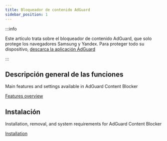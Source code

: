 ```yaml
---
title: Bloqueador de contenido AdGuard
sidebar_position: 1
---
```


:::info

Este artículo trata sobre el bloqueador de contenido AdGuard, que solo protege los navegadores Samsung y Yandex. Para proteger todo su dispositivo, [descarca la aplicación AdGuard](https://agrd.io/download-kb-adblock)

:::

## Descripción general de las funciones

Main features and settings available in AdGuard Content Blocker

[Features overview](/adguard-content-blocker/overview.md)

## Instalación

Installation, removal, and system requirements for AdGuard Content Blocker

[Installation](/adguard-content-blocker/installation.md)
